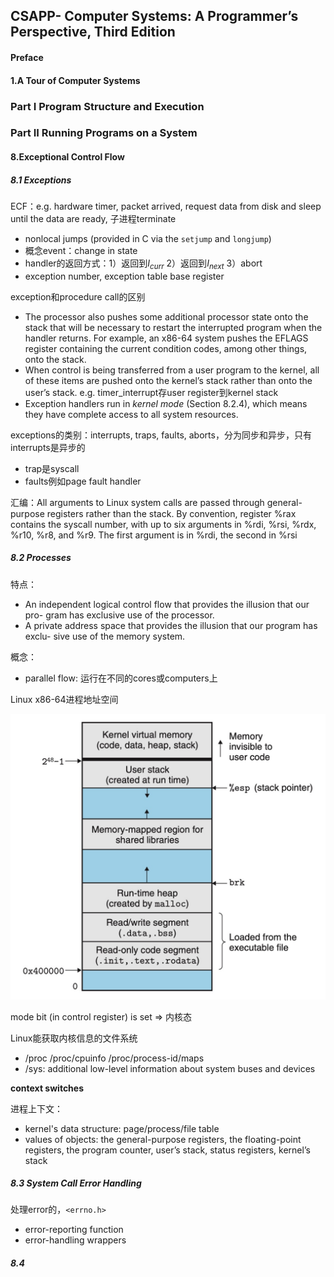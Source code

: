 ## CSAPP- Computer Systems: A Programmer’s Perspective, Third Edition

#### Preface

#### 1.A Tour of Computer Systems

### Part I Program Structure and Execution


### Part II Running Programs on a System

#### 8.Exceptional Control Flow

##### 8.1 Exceptions

ECF：e.g. hardware timer, packet arrived, request data from disk and sleep until the data are ready, 子进程terminate

*  nonlocal jumps (provided in C via the `setjump` and `longjump`)
* 概念event：change in state
* handler的返回方式：1）返回到$I_{curr}$    2）返回到$I_{next}$	3）abort
* exception number, exception table base register

exception和procedure call的区别

* The processor also pushes some additional processor state onto the stack that will be necessary to restart the interrupted program when the handler returns. For example, an x86-64 system pushes the EFLAGS register containing the current condition codes, among other things, onto the stack.
* When control is being transferred from a user program to the kernel, all of these items are pushed onto the kernel’s stack rather than onto the user’s stack.    e.g.  timer_interrupt存user register到kernel stack
* Exception handlers run in *kernel mode* (Section 8.2.4), which means they have complete access to all system resources.

exceptions的类别：interrupts, traps, faults, aborts，分为同步和异步，只有interrupts是异步的

* trap是syscall
* faults例如page fault handler

汇编：All arguments to Linux system calls are passed through general-purpose registers rather than the stack. By convention, register %rax contains the syscall number, with up to six arguments in %rdi, %rsi, %rdx, %r10, %r8, and %r9. The first argument is in %rdi, the second in %rsi

##### 8.2 Processes

特点：
* An independent logical control flow that provides the illusion that our pro- gram has exclusive use of the processor.
* A private address space that provides the illusion that our program has exclu- sive use of the memory system.

概念：
* parallel flow: 运行在不同的cores或computers上

Linux x86-64进程地址空间



<img src="CSAPP/process.jpg" alt="process address space" style="zoom:50%;" />

mode bit (in control register) is set => 内核态

Linux能获取内核信息的文件系统

* /proc	/proc/cpuinfo		/proc/process-id/maps
* /sys: additional low-level information about system buses and devices



**context switches**

进程上下文：

* kernel's data structure: page/process/file table
* values of objects: the general-purpose registers, the floating-point registers, the program counter, user’s stack, status registers, kernel’s stack



##### 8.3 System Call Error Handling

处理error的，`<errno.h>`

* error-reporting function
* error-handling wrappers

##### 8.4 










